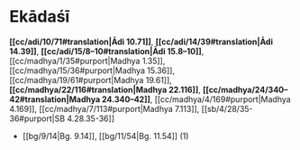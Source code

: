 # Ekādaśī

**[[cc/adi/10/71#translation|Ādi 10.71]]**, **[[cc/adi/14/39#translation|Ādi 14.39]]**, **[[cc/adi/15/8–10#translation|Ādi 15.8–10]]**, [[cc/madhya/1/35#purport|Madhya 1.35]], [[cc/madhya/15/36#purport|Madhya 15.36]], [[cc/madhya/19/61#purport|Madhya 19.61]], **[[cc/madhya/22/116#translation|Madhya 22.116]]**, **[[cc/madhya/24/340–42#translation|Madhya 24.340–42]]**, [[cc/madhya/4/169#purport|Madhya 4.169]], [[cc/madhya/7/113#purport|Madhya 7.113]], [[sb/4/28/35-36#purport|SB 4.28.35-36]]

*  [[bg/9/14|Bg. 9.14]], [[bg/11/54|Bg. 11.54]] (1)
